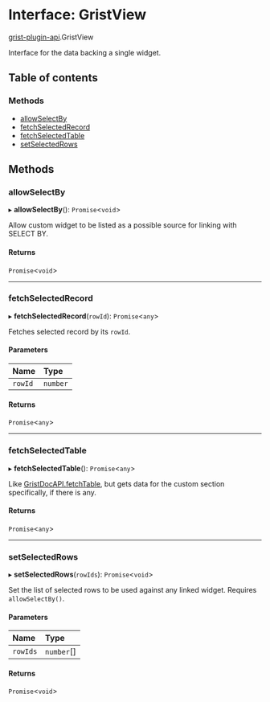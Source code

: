 # Interface: GristView

[grist-plugin-api](../modules/grist_plugin_api.md).GristView

Interface for the data backing a single widget.

## Table of contents

### Methods

- [allowSelectBy](grist_plugin_api.GristView.md#allowselectby)
- [fetchSelectedRecord](grist_plugin_api.GristView.md#fetchselectedrecord)
- [fetchSelectedTable](grist_plugin_api.GristView.md#fetchselectedtable)
- [setSelectedRows](grist_plugin_api.GristView.md#setselectedrows)

## Methods

### allowSelectBy

▸ **allowSelectBy**(): `Promise`<`void`\>

Allow custom widget to be listed as a possible source for linking with SELECT BY.

#### Returns

`Promise`<`void`\>

___

### fetchSelectedRecord

▸ **fetchSelectedRecord**(`rowId`): `Promise`<`any`\>

Fetches selected record by its `rowId`.

#### Parameters

| Name | Type |
| :------ | :------ |
| `rowId` | `number` |

#### Returns

`Promise`<`any`\>

___

### fetchSelectedTable

▸ **fetchSelectedTable**(): `Promise`<`any`\>

Like [GristDocAPI.fetchTable](grist_plugin_api.GristDocAPI.md#fetchtable), but gets data for the custom section specifically, if there is any.

#### Returns

`Promise`<`any`\>

___

### setSelectedRows

▸ **setSelectedRows**(`rowIds`): `Promise`<`void`\>

Set the list of selected rows to be used against any linked widget. Requires `allowSelectBy()`.

#### Parameters

| Name | Type |
| :------ | :------ |
| `rowIds` | `number`[] |

#### Returns

`Promise`<`void`\>
